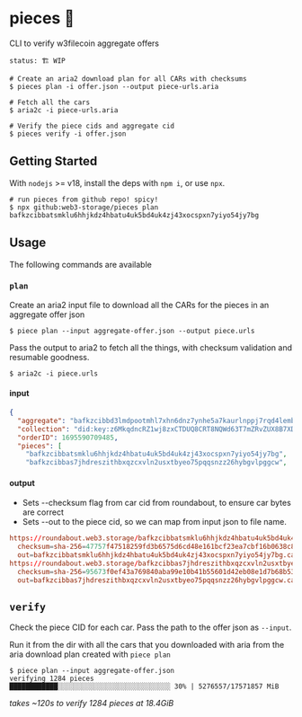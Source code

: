 # pieces 🍑

CLI to verify w3filecoin aggregate offers

`status: 🏗️ WIP`

```shell
# Create an aria2 download plan for all CARs with checksums
$ pieces plan -i offer.json --output piece-urls.aria

# Fetch all the cars
$ aria2c -i piece-urls.aria

# Verify the piece cids and aggregate cid
$ pieces verify -i offer.json
```

## Getting Started

With `nodejs` >= v18, install the deps with `npm i`, or use `npx`.

```
# run pieces from github repo! spicy!
$ npx github:web3-storage/pieces plan bafkzcibbatsmklu6hhjkdz4hbatu4uk5bd4uk4zj43xocspxn7yiyo54jy7bg
```

## Usage

The following commands are available

### `plan`

Create an aria2 input file to download all the CARs for the pieces in an aggregate offer json

```shell
$ piece plan --input aggregate-offer.json --output piece.urls
```

Pass the output to aria2 to fetch all the things, with checksum validation and resumable goodness.

```shell
$ aria2c -i piece.urls
```

#### input

```json
{
  "aggregate": "bafkzcibbd3lmdpootmhl7xhn6dnz7ynhe5a7kaurlnppj7rqd4lembwgdfrdy",
  "collection": "did:key:z6MkqdncRZ1wj8zxCTDUQ8CRT8NQWd63T7mZRvZUX8B7XDFi",
  "orderID": 1695590709485,
  "pieces": [
    "bafkzcibbatsmklu6hhjkdz4hbatu4uk5bd4uk4zj43xocspxn7yiyo54jy7bg",
    "bafkzcibbas7jhdreszithbxqzcxvln2usxtbyeo75pqqsnzz26hybgvlpggcw",
```

#### output

- Sets --checksum flag from car cid from roundabout, to ensure car bytes are correct
- Sets --out to the piece cid, so we can map from input json to file name.

```conf
https://roundabout.web3.storage/bafkzcibbatsmklu6hhjkdz4hbatu4uk5bd4uk4zj43xocspxn7yiyo54jy7bg
  checksum=sha-256=47757f47518259fd3b6575d6cd48e161bcf23ea7cbf16b0638c8c981a0522f63
  out=bafkzcibbatsmklu6hhjkdz4hbatu4uk5bd4uk4zj43xocspxn7yiyo54jy7bg.car
https://roundabout.web3.storage/bafkzcibbas7jhdreszithbxqzcxvln2usxtbyeo75pqqsnzz26hybgvlpggcw
  checksum=sha-256=95673f0ef43a769840aba99e10b41b55601d42eb08e1d7b68b53750f5c6c826d
  out=bafkzcibbas7jhdreszithbxqzcxvln2usxtbyeo75pqqsnzz26hybgvlpggcw.car
```

## `verify`

Check the piece CID for each car. Pass the path to the offer json as `--input`.

Run it from the dir with all the cars that you downloaded with aria from the aria download plan created with `piece plan`

```shell
$ piece plan --input aggregate-offer.json
verifying 1284 pieces
████████████░░░░░░░░░░░░░░░░░░░░░░░░░░░░ 30% | 5276557/17571857 MiB
```

_takes ~120s to verify 1284 pieces at 18.4GiB_
